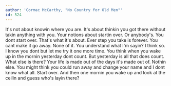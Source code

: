 ```yaml
---
author: 'Cormac McCarthy, "No Country for Old Men"'
id: 524
---
```


It's not about knowin where you are. It's about thinkin you got there without takin anything with you. Your notions about startin over. Or anybody's. You dont start over. That's what it's about. Ever step you take is forever. You cant make it go away. None of it. You understand what I'm sayin?
I think so.
I know you dont but let me try it one more time. You think when you wake up in the mornin yesterday dont count. But yesterday is all that does count. What else is there? Your life is made out of the days it's made out of. Nothin else. You might think you could run away and change your name and I dont know what all. Start over. And then one mornin you wake up and look at the ceilin and guess who's layin there?
